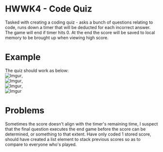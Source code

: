 # HWWK4 - Code Quiz
Tasked with creating a coding quiz - asks a bunch of questions relating to code, runs down a timer that will be deducted for each incorrect answer. The game will end if timer hits 0.
At the end the score will be saved to local memory to be brought up when viewing high score.

# Example
The quiz should work as below:
<br>
![Imgur](https://imgur.com/UugNnxB),<br>
![Imgur](https://imgur.com/2zAz9ZK),<br>
![Imgur](https://imgur.com/qG0okAz),<br>
![Imgur](https://imgur.com/j8i8tcm)<br>

# Problems
Sometimes the score doesn't align with the timer's remaining time, I suspect that the final question executes the end game before the score can be determined, or something to that extent. Have only coded 1 stored score, should have created a list element to stack previous scores so as to compare to everyone who's played.